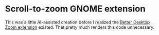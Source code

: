 Scroll-to-zoom GNOME extension
==============================

This was a little AI-assisted creation before I realized the [Better Desktop Zoom extension](https://extensions.gnome.org/extension/7263/better-desktop-zoom/) existed. That pretty much renders this code unnecessary.